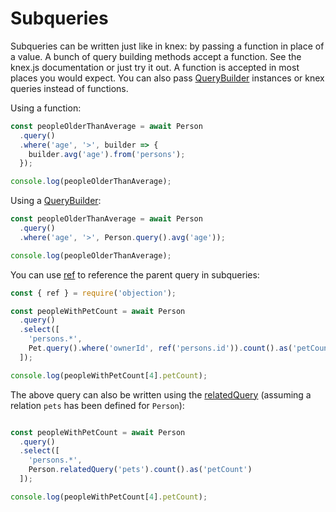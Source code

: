 # Subqueries

Subqueries can be written just like in knex: by passing a function in place of a value. A bunch of query building methods accept a function. See the knex.js documentation or just try it out. A function is accepted in most places you would expect. You can also pass [QueryBuilder](/api/query-builder/) instances or knex queries instead of functions.

Using a function:

```js
const peopleOlderThanAverage = await Person
  .query()
  .where('age', '>', builder => {
    builder.avg('age').from('persons');
  });

console.log(peopleOlderThanAverage);
```

Using a [QueryBuilder](/api/query-builder/):

```js
const peopleOlderThanAverage = await Person
  .query()
  .where('age', '>', Person.query().avg('age'));

console.log(peopleOlderThanAverage);
```

You can use [ref](/api/objection.js#ref) to reference the parent query  in subqueries:

```js
const { ref } = require('objection');

const peopleWithPetCount = await Person
  .query()
  .select([
    'persons.*',
    Pet.query().where('ownerId', ref('persons.id')).count().as('petCount')
  ]);

console.log(peopleWithPetCount[4].petCount);
```

The above query can also be written using the [relatedQuery](/api/model/static-methods.html#static-relatedquery) (assuming a relation `pets` has been defined for `Person`):

```js

const peopleWithPetCount = await Person
  .query()
  .select([
    'persons.*',
    Person.relatedQuery('pets').count().as('petCount')
  ]);

console.log(peopleWithPetCount[4].petCount);
```
